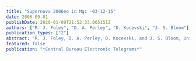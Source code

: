 ```yaml
---
title: "Supernova 2006eo in Mgc -03-12-15"
date: 2006-09-01
publishDate: 2020-01-09T21:52:33.065151Z
authors: ["R. J. Foley", "D. A. Perley", "D. Kocevski", "J. S. Bloom"]
publication_types: ["2"]
abstract: "R. J. Foley, D. A. Perley, D. Kocevski, and J. S. Bloom, University of California, Berkeley, report that inspection of CCD spectra (range 330-920 nm), obtained on Sept. 21 UT with the Keck I 10-m telescope (+ LRIS), shows that SN 2006eo (cf. CBET 607, IAUC 8743) is of type II in the nebular phase. Strong H_alpha emission is present with a FWHM of 5300 km/s. There is no indication of [O I] 630.0-nm, suggesting that it has recently become nebular."
featured: false
publication: "*Central Bureau Electronic Telegrams*"
---
```


